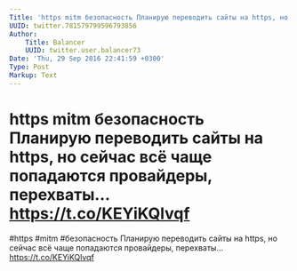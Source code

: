 ```yaml
---
Title: 'https mitm безопасность Планирую переводить сайты на https, но сейчас всё чаще попадаются провайдеры, перехваты… https://t.co/KEYiKQlvqf'
UUID: twitter.781579799596793856
Author:
    Title: Balancer
    UUID: twitter.user.balancer73
Date: 'Thu, 29 Sep 2016 22:41:59 +0300'
Type: Post
Markup: Text
---
```


# https mitm безопасность Планирую переводить сайты на https, но сейчас всё чаще попадаются провайдеры, перехваты… https://t.co/KEYiKQlvqf

#https #mitm #безопасность Планирую переводить сайты на
https, но сейчас всё чаще попадаются провайдеры, перехваты…
https://t.co/KEYiKQlvqf